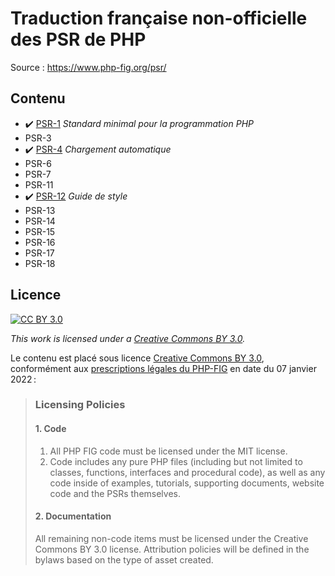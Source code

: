 # Traduction française non-officielle des PSR de PHP

Source : https://www.php-fig.org/psr/

## Contenu

- :heavy_check_mark: [PSR-1](./psr/PSR-1.md) _Standard minimal pour la programmation PHP_
- PSR-3
- :heavy_check_mark: [PSR-4](./psr/PSR-4.md) _Chargement automatique_
- PSR-6
- PSR-7
- PSR-11
- :heavy_check_mark: [PSR-12](./psr/PSR-12.md) _Guide de style_
- PSR-13
- PSR-14
- PSR-15
- PSR-16
- PSR-17
- PSR-18

## Licence

[![CC BY 3.0][cc-by-shield]][cc-by]

_This work is licensed under a [Creative Commons BY 3.0][cc-by]._

[cc-by]: https://creativecommons.org/licenses/by/3.0/fr/legalcode
[cc-by-image]: https://licensebuttons.net/l/by/3.0/fr/88x31.png
[cc-by-shield]: https://img.shields.io/badge/License-CC%20BY%203.0-lightgrey.svg

Le contenu est placé sous licence [Creative Commons BY 3.0](https://creativecommons.org/licenses/by/3.0/fr/), conformément aux [prescriptions légales du PHP-FIG](https://www.php-fig.org/bylaws/licensing-policies/) en date du 07 janvier 2022 :

> ### Licensing Policies
> #### 1. Code
> 1. All PHP FIG code must be licensed under the MIT license.
> 2. Code includes any pure PHP files (including but not limited to classes, functions, interfaces and procedural code), as well as any code inside of examples, tutorials, supporting documents, website code and the PSRs themselves.
> #### 2. Documentation
> All remaining non-code items must be licensed under the Creative Commons BY 3.0 license. Attribution policies will be defined in the bylaws based on the type of asset created.
